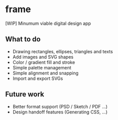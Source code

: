 # frame
[WIP] Minumum viable digital design app

## What to do

* Drawing rectangles, ellipses, triangles and texts
* Add images and SVG shapes
* Color / gradient fill and stroke
* Simple palette management
* Simple alignment and snapping
* Import and export SVGs

## Future work

* Better format support (PSD / Sketch / PDF ...)
* Design handoff features (Generating CSS, ...)
